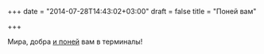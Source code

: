 +++
date = "2014-07-28T14:43:02+03:00"
draft = false
title = "Поней вам"

+++

<p>Мира, добра <a href="https://github.com/gillesdemey/ponysay">и поней</a> вам в терминалы!</p>

